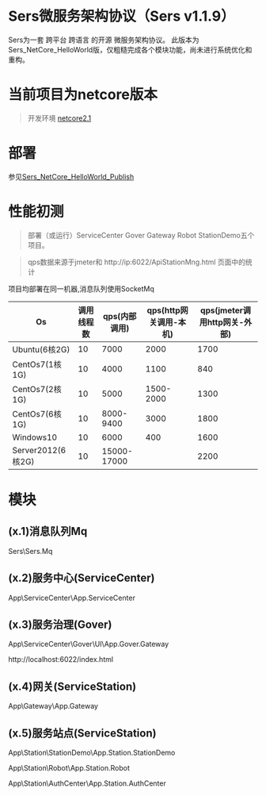 # Sers微服务架构协议（Sers v1.1.9）
Sers为一套 跨平台 跨语言 的开源 微服务架构协议。
此版本为Sers_NetCore_HelloWorld版，仅粗糙完成各个模块功能，尚未进行系统优化和重构。

# 当前项目为netcore版本
>开发环境 [netcore2.1](https://dotnet.microsoft.com/download/dotnet-core/2.1) 


# 部署
参见[Sers_NetCore_HelloWorld_Publish](https://github.com/sersms/Sers_NetCore_HelloWorld_Publish/tree/master/Sers/Latest)


# 性能初测
>部署（或运行）ServiceCenter Gover Gateway Robot StationDemo五个项目。

>qps数据来源于jmeter和 http://ip:6022/ApiStationMng.html 页面中的统计


项目均部署在同一机器,消息队列使用SocketMq
   
| Os  | 调用线程数 | qps(内部调用)  | qps(http网关调用-本机)  |qps(jmeter调用http网关-外部)  |
| ------------ | ------------ | ------------ | ------------ |------------ |
|  Ubuntu(6核2G) | 10 | 7000  | 2000 | 1700 |
|  CentOs7(1核1G) | 10 | 4000  | 1100 | 840 |
|  CentOs7(2核1G) | 10 | 5000  | 1500-2000 | 1300|
|  CentOs7(6核1G) | 10 | 8000-9400  | 3000 | 1800 |
| Windows10| 10 | 6000 | 400| 1600 |
| Server2012(6核2G)| 10 | 15000-17000 |  | 2200 |



# 模块

## (x.1)消息队列Mq
 Sers\Sers.Mq


## (x.2)服务中心(ServiceCenter)
  App\ServiceCenter\App.ServiceCenter


## (x.3)服务治理(Gover)
  App\ServiceCenter\Gover\UI\App.Gover.Gateway
  
  http://localhost:6022/index.html



  
## (x.4)网关(ServiceStation)
  App\Gateway\App.Gateway




## (x.5)服务站点(ServiceStation)
  App\Station\StationDemo\App.Station.StationDemo
  
  App\Station\Robot\App.Station.Robot
  
  App\Station\AuthCenter\App.Station.AuthCenter










